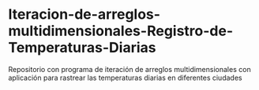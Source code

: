 # Iteracion-de-arreglos-multidimensionales-Registro-de-Temperaturas-Diarias
Repositorio con programa de iteración de arreglos multidimensionales con aplicación para rastrear las temperaturas diarias en diferentes ciudades
